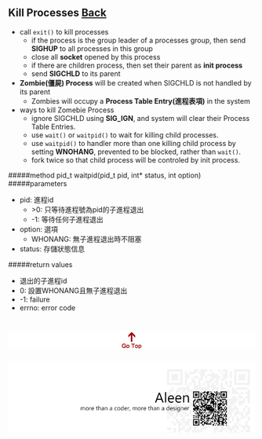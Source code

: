 ## Kill Processes [Back](./../pt.md)
- call ```exit()``` to kill processes
	- if the process is the group leader of a processes group, then send **SIGHUP** to all processes in this group
	- close all **socket** opened by this process
	- if there are children process, then set their parent as **init process**
	- send **SIGCHLD** to its parent
- **Zombie(僵屍) Process** will be created when SIGCHLD is not handled by its parent
	- Zombies will occupy a **Process Table Entry(進程表項)** in the system
- ways to kill Zomebie Process
	- ignore SIGCHLD using **SIG_IGN**, and system will clear their Process Table Entries.
	- use ```wait()``` or ```waitpid()``` to wait for killing child processes.
	- use ```waitpid()``` to handler more than one killing child process by setting **WNOHANG**, prevented to be blocked, rather than ```wait()```.
	- fork twice so that child process will be controled by init process.

#####method
pid_t waitpid(pid_t pid, int* status, int option)
#####parameters
- pid: 進程id
	- \>0: 只等待進程號為pid的子進程退出
	- -1: 等待任何子進程退出
- option: 選項
	- WHONANG: 無子進程退出時不阻塞
- status: 存儲狀態信息

#####return values
- 退出的子進程id
- 0: 設置WHONANG且無子進程退出
- -1: failure
- errno: error code

<a href="#" style="left:200px;"><img src="./../../../pic/gotop.png"></a>
=====
<a href="http://aleen42.github.io/" target="_blank" ><img src="./../../../pic/tail.gif"></a>
